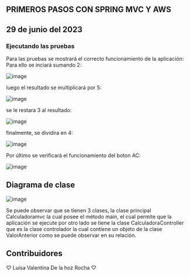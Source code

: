 ## PRIMEROS PASOS CON SPRING MVC Y AWS
## 29 de junio del 2023

### Ejecutando las pruebas
Para las pruebas se mostrará el correcto funcionamiento de la aplicación:
Para ello se inciará sumando 2:

![image](https://github.com/Luciernagas/tarea5_ARSW/assets/104604359/01955a88-79be-4ba7-a002-55bbca5a4413)

luego el resultado se multiplicará por 5:

![image](https://github.com/Luciernagas/tarea5_ARSW/assets/104604359/7c362dde-b9d6-4c9e-8991-9a9fdc492968)

se le restara 3 al resultado:

![image](https://github.com/Luciernagas/tarea5_ARSW/assets/104604359/2a5d61e6-e7a4-42a3-a139-7f14eaecdcaf)

finalmente, se dividira en 4:

![image](https://github.com/Luciernagas/tarea5_ARSW/assets/104604359/eac6f72f-f28b-4d76-9a69-ba6e70308b5c)

Por último se verificará el funcionamiento del boton AC:

![image](https://github.com/Luciernagas/tarea5_ARSW/assets/104604359/2d55c009-e4a4-489f-bb0b-7d828eee52fc)

## Diagrama de clase
![image](https://github.com/Luciernagas/tarea5_ARSW/assets/104604359/3a8e2a53-c02d-4ed5-867c-ba26249e5423)

Se puede observar que se tienen 3 clases, la clase principal Calculadoramvc la cual posee el método main, el cual permite que la aplicación se ejecute por otro lado se tiene la clase CalculadoraController que es la clase controlador la cual contiene un objeto de la clase ValorAnterior como se puede observar en su relación.

## Contribuidores
♡ Luisa Valentina De la hoz Rocha ♡
